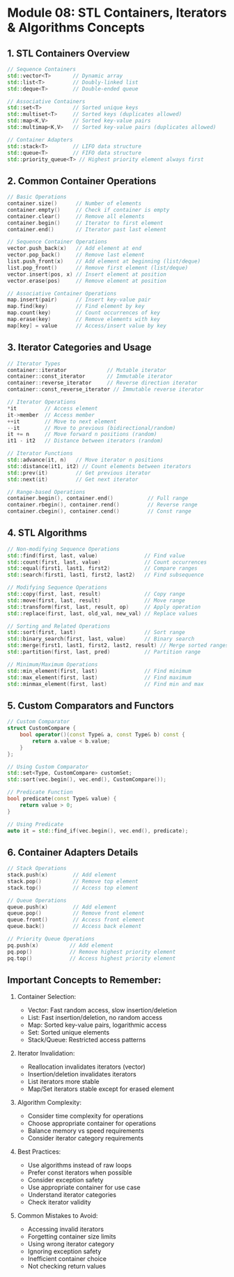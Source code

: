 # Module 08: STL Containers, Iterators & Algorithms Concepts

## 1. STL Containers Overview
```cpp
// Sequence Containers
std::vector<T>       // Dynamic array
std::list<T>         // Doubly-linked list
std::deque<T>        // Double-ended queue

// Associative Containers
std::set<T>          // Sorted unique keys
std::multiset<T>     // Sorted keys (duplicates allowed)
std::map<K,V>        // Sorted key-value pairs
std::multimap<K,V>   // Sorted key-value pairs (duplicates allowed)

// Container Adapters
std::stack<T>        // LIFO data structure
std::queue<T>        // FIFO data structure
std::priority_queue<T> // Highest priority element always first
```

## 2. Common Container Operations
```cpp
// Basic Operations
container.size()      // Number of elements
container.empty()     // Check if container is empty
container.clear()     // Remove all elements
container.begin()     // Iterator to first element
container.end()       // Iterator past last element

// Sequence Container Operations
vector.push_back(x)   // Add element at end
vector.pop_back()     // Remove last element
list.push_front(x)    // Add element at beginning (list/deque)
list.pop_front()      // Remove first element (list/deque)
vector.insert(pos, x) // Insert element at position
vector.erase(pos)     // Remove element at position

// Associative Container Operations
map.insert(pair)      // Insert key-value pair
map.find(key)         // Find element by key
map.count(key)        // Count occurrences of key
map.erase(key)        // Remove elements with key
map[key] = value      // Access/insert value by key
```

## 3. Iterator Categories and Usage
```cpp
// Iterator Types
container::iterator             // Mutable iterator
container::const_iterator       // Immutable iterator
container::reverse_iterator     // Reverse direction iterator
container::const_reverse_iterator // Immutable reverse iterator

// Iterator Operations
*it         // Access element
it->member  // Access member
++it        // Move to next element
--it        // Move to previous (bidirectional/random)
it += n     // Move forward n positions (random)
it1 - it2   // Distance between iterators (random)

// Iterator Functions
std::advance(it, n)   // Move iterator n positions
std::distance(it1, it2) // Count elements between iterators
std::prev(it)         // Get previous iterator
std::next(it)         // Get next iterator

// Range-based Operations
container.begin(), container.end()           // Full range
container.rbegin(), container.rend()         // Reverse range
container.cbegin(), container.cend()         // Const range
```

## 4. STL Algorithms
```cpp
// Non-modifying Sequence Operations
std::find(first, last, value)               // Find value
std::count(first, last, value)              // Count occurrences
std::equal(first1, last1, first2)           // Compare ranges
std::search(first1, last1, first2, last2)   // Find subsequence

// Modifying Sequence Operations
std::copy(first, last, result)              // Copy range
std::move(first, last, result)              // Move range
std::transform(first, last, result, op)     // Apply operation
std::replace(first, last, old_val, new_val) // Replace values

// Sorting and Related Operations
std::sort(first, last)                      // Sort range
std::binary_search(first, last, value)      // Binary search
std::merge(first1, last1, first2, last2, result) // Merge sorted ranges
std::partition(first, last, pred)           // Partition range

// Minimum/Maximum Operations
std::min_element(first, last)               // Find minimum
std::max_element(first, last)               // Find maximum
std::minmax_element(first, last)            // Find min and max
```

## 5. Custom Comparators and Functors
```cpp
// Custom Comparator
struct CustomCompare {
    bool operator()(const Type& a, const Type& b) const {
        return a.value < b.value;
    }
};

// Using Custom Comparator
std::set<Type, CustomCompare> customSet;
std::sort(vec.begin(), vec.end(), CustomCompare());

// Predicate Function
bool predicate(const Type& value) {
    return value > 0;
}

// Using Predicate
auto it = std::find_if(vec.begin(), vec.end(), predicate);
```

## 6. Container Adapters Details
```cpp
// Stack Operations
stack.push(x)        // Add element
stack.pop()          // Remove top element
stack.top()          // Access top element

// Queue Operations
queue.push(x)        // Add element
queue.pop()          // Remove front element
queue.front()        // Access front element
queue.back()         // Access back element

// Priority Queue Operations
pq.push(x)          // Add element
pq.pop()            // Remove highest priority element
pq.top()            // Access highest priority element
```

## Important Concepts to Remember:

1. Container Selection:
   - Vector: Fast random access, slow insertion/deletion
   - List: Fast insertion/deletion, no random access
   - Map: Sorted key-value pairs, logarithmic access
   - Set: Sorted unique elements
   - Stack/Queue: Restricted access patterns

2. Iterator Invalidation:
   - Reallocation invalidates iterators (vector)
   - Insertion/deletion invalidates iterators
   - List iterators more stable
   - Map/Set iterators stable except for erased element

3. Algorithm Complexity:
   - Consider time complexity for operations
   - Choose appropriate container for operations
   - Balance memory vs speed requirements
   - Consider iterator category requirements

4. Best Practices:
   - Use algorithms instead of raw loops
   - Prefer const iterators when possible
   - Consider exception safety
   - Use appropriate container for use case
   - Understand iterator categories
   - Check iterator validity

5. Common Mistakes to Avoid:
   - Accessing invalid iterators
   - Forgetting container size limits
   - Using wrong iterator category
   - Ignoring exception safety
   - Inefficient container choice
   - Not checking return values